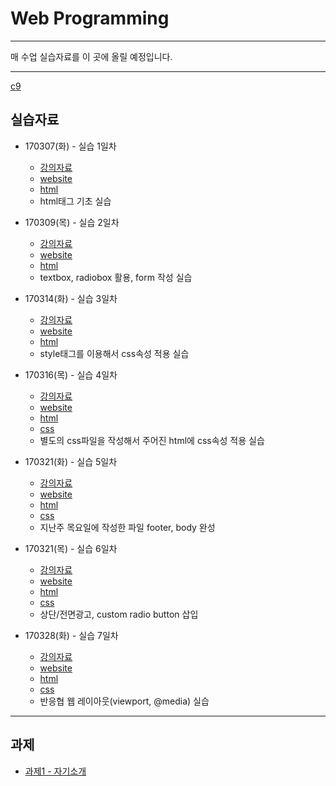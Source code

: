 # Web Programming
------

매 수업 실습자료를 이 곳에 올릴 예정입니다.

------

[c9](https://ide.c9.io/grit0614/webprogramming-test)

## 실습자료
  - 170307(화) - 실습 1일차
    - [강의자료](http://home.konkuk.ac.kr/~wolfirea/files/170307_web_ch2.pdf)
    - [website](https://webprogramming-test-grit0614.c9users.io/170307)
    - [html](https://github.com/grit0614/WebProgramming/blob/master/app/views/hello/170307.erb)
    - html태그 기초 실습
   
  - 170309(목) - 실습 2일차
    - [강의자료](http://home.konkuk.ac.kr/~wolfirea/files/170309_web_ch3.pdf)
    - [website](https://webprogramming-test-grit0614.c9users.io/170309)
    - [html](https://github.com/grit0614/WebProgramming/blob/master/app/views/hello/170309.erb)
    - textbox, radiobox 활용, form 작성 실습
   
  - 170314(화) - 실습 3일차
    - [강의자료](http://home.konkuk.ac.kr/~wolfirea/files/170314_web_ch4.pdf)
    - [website](https://webprogramming-test-grit0614.c9users.io/170314)
    - [html](https://github.com/grit0614/WebProgramming/blob/master/app/views/hello/170314.erb)
    - style태그를 이용해서 css속성 적용 실습
   
  - 170316(목) - 실습 4일차
    - [강의자료](http://home.konkuk.ac.kr/~wolfirea/files/170316_web_ch5.pdf)
    - [website](https://webprogramming-test-grit0614.c9users.io/170316)
    - [html](https://github.com/grit0614/WebProgramming/blob/master/app/views/hello/170316.erb)
    - [css](https://github.com/grit0614/WebProgramming/blob/master/app/assets/stylesheets/mycss.css)
    - 별도의 css파일을 작성해서 주어진 html에 css속성 적용 실습

  - 170321(화) - 실습 5일차
    - [강의자료](http://home.konkuk.ac.kr/~wolfirea/files/170321_web_ch6.pdf)
    - [website](https://webprogramming-test-grit0614.c9users.io/170321)
    - [html](https://github.com/grit0614/WebProgramming/blob/master/app/views/hello/170321.erb)
    - [css](https://github.com/grit0614/WebProgramming/blob/master/app/assets/stylesheets/mycss.css)
    - 지난주 목요일에 작성한 파일 footer, body 완성

  - 170321(목) - 실습 6일차
    - [강의자료](http://home.konkuk.ac.kr/~wolfirea/files/170323_web_ch7.pdf)
    - [website](https://webprogramming-test-grit0614.c9users.io/170323)
    - [html](https://github.com/grit0614/WebProgramming/blob/master/app/views/hello/170323.erb)
    - [css](https://github.com/grit0614/WebProgramming/blob/master/app/assets/stylesheets/mycss.css)
    - 상단/전면광고, custom radio button 삽입
    
  - 170328(화) - 실습 7일차
    - [강의자료](http://home.konkuk.ac.kr/~wolfirea/files/170328_web_ch8.pdf)
    - [website](https://webprogramming-test-grit0614.c9users.io/170328)
    - [html](https://github.com/grit0614/WebProgramming/blob/master/app/views/hello/170328.erb)
    - [css](https://github.com/grit0614/WebProgramming/blob/master/app/assets/stylesheets/layout.css)
    - 반응협 웹 레이아웃(viewport, @media) 실습
    
------

## 과제
  - [과제1 - 자기소개](https://github.com/grit0614/WebProgramming/blob/master/app/views/hello/assignment1.erb)
